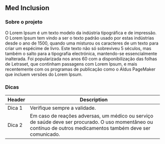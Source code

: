 ## Med Inclusion

### Sobre o projeto

O Lorem Ipsum é um texto modelo da indústria tipográfica e de impressão. O Lorem Ipsum tem vindo a ser o texto padrão usado por estas indústrias desde o ano de 1500, quando uma misturou os caracteres de um texto para criar um espécime de livro. Este texto não só sobreviveu 5 séculos, mas também o salto para a tipografia electrónica, mantendo-se essencialmente inalterada. Foi popularizada nos anos 60 com a disponibilização das folhas de Letraset, que continham passagens com Lorem Ipsum, e mais recentemente com os programas de publicação como o Aldus PageMaker que incluem versões do Lorem Ipsum.

### Dicas

| Header | Description |
| - | -- |
| Dica 1 | Verifique sempre a validade. |
| Dica 2 | Em caso de reações adversas, um médico ou serviço de saúde deve ser procurado. O uso momentâneo ou contínuo de outros medicamentos também deve ser comunicado. |

<!-- | TITULO | DESCRIÇÃO | -->
